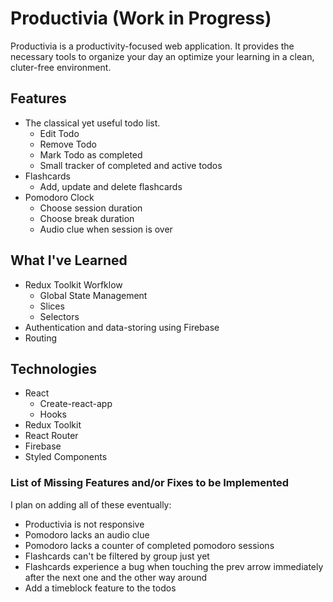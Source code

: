 # Productivia (Work in Progress)
Productivia is a productivity-focused web application. It provides the necessary tools to organize your day an optimize your learning in a clean, cluter-free environment.

## Features
* The classical yet useful todo list.
  * Edit Todo
  * Remove Todo
  * Mark Todo as completed
  * Small tracker of completed and active todos
* Flashcards
  * Add, update and delete flashcards
* Pomodoro Clock
  * Choose session duration
  * Choose break duration
  * Audio clue when session is over

## What I've Learned
* Redux Toolkit Worfklow
  * Global State Management
  * Slices
  * Selectors
* Authentication and data-storing using Firebase
* Routing

## Technologies
* React
  * Create-react-app
  * Hooks
* Redux Toolkit
* React Router
* Firebase
* Styled Components
  
### List of Missing Features and/or Fixes to be Implemented
I plan on adding all of these eventually:
* Productivia is not responsive
* Pomodoro lacks an audio clue
* Pomodoro lacks a counter of completed pomodoro sessions
* Flashcards can't be filtered by group just yet
* Flashcards experience a bug when touching the prev arrow immediately after the next one and the other way around
* Add a timeblock feature to the todos
